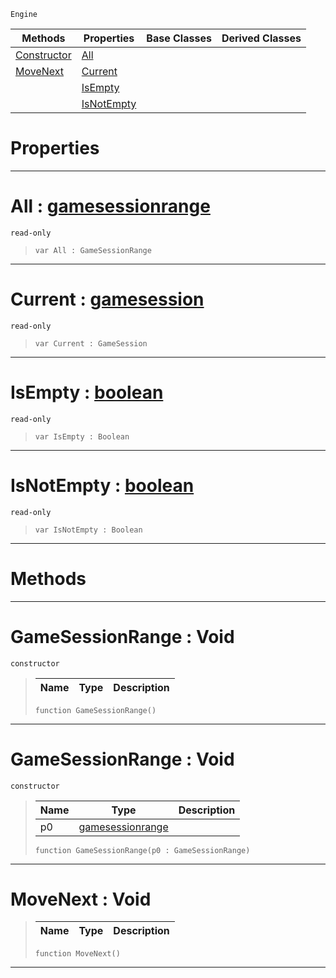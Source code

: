  `Engine`

|Methods|Properties|Base Classes|Derived Classes|
|---|---|---|---|
|[ Constructor](https://plasmaengine.github.io/PlasmaDocs/Plasma1/C++/code_reference/class_reference/gamesessionrange.md#gamesessionrange-void)|[ All](https://plasmaengine.github.io/PlasmaDocs/Plasma1/C++/code_reference/class_reference/gamesessionrange.md#all-plasma-engine-document)| | |
|[ MoveNext](https://plasmaengine.github.io/PlasmaDocs/Plasma1/C++/code_reference/class_reference/gamesessionrange.md#movenext-void)|[ Current](https://plasmaengine.github.io/PlasmaDocs/Plasma1/C++/code_reference/class_reference/gamesessionrange.md#current-plasma-engine-docu)| | |
| |[ IsEmpty](https://plasmaengine.github.io/PlasmaDocs/Plasma1/C++/code_reference/class_reference/gamesessionrange.md#isempty-plasma-engine-docu)| | |
| |[ IsNotEmpty](https://plasmaengine.github.io/PlasmaDocs/Plasma1/C++/code_reference/class_reference/gamesessionrange.md#isnotempty-plasma-engine-d)| | |


 #  Properties


---  
 #  All : [gamesessionrange](https://plasmaengine.github.io/PlasmaDocs/Plasma1/C++/code_reference/class_reference/gamesessionrange.md)

 `read-only`

> 
> ``` lang=cpp, name=Lightning
> var All : GameSessionRange


---  
 #  Current : [gamesession](https://plasmaengine.github.io/PlasmaDocs/Plasma1/C++/code_reference/class_reference/gamesession.md)

 `read-only`

> 
> ``` lang=cpp, name=Lightning
> var Current : GameSession


---  
 #  IsEmpty : [boolean](https://plasmaengine.github.io/PlasmaDocs/Plasma1/C++/code_reference/lightning_base_types/boolean.md)

 `read-only`

> 
> ``` lang=cpp, name=Lightning
> var IsEmpty : Boolean


---  
 #  IsNotEmpty : [boolean](https://plasmaengine.github.io/PlasmaDocs/Plasma1/C++/code_reference/lightning_base_types/boolean.md)

 `read-only`

> 
> ``` lang=cpp, name=Lightning
> var IsNotEmpty : Boolean


---  
 #  Methods


---  
 #  GameSessionRange : Void

 `constructor`

> 
> |Name|Type|Description|
> |---|---|---|
> ``` lang=cpp, name=Lightning
> function GameSessionRange()
> ``` 


---  
 #  GameSessionRange : Void

 `constructor`

> 
> |Name|Type|Description|
> |---|---|---|
> |p0|[gamesessionrange](https://plasmaengine.github.io/PlasmaDocs/Plasma1/C++/code_reference/class_reference/gamesessionrange.md)| |
> ``` lang=cpp, name=Lightning
> function GameSessionRange(p0 : GameSessionRange)
> ``` 


---  
 #  MoveNext : Void

> 
> |Name|Type|Description|
> |---|---|---|
> ``` lang=cpp, name=Lightning
> function MoveNext()
> ``` 


---  
 

 